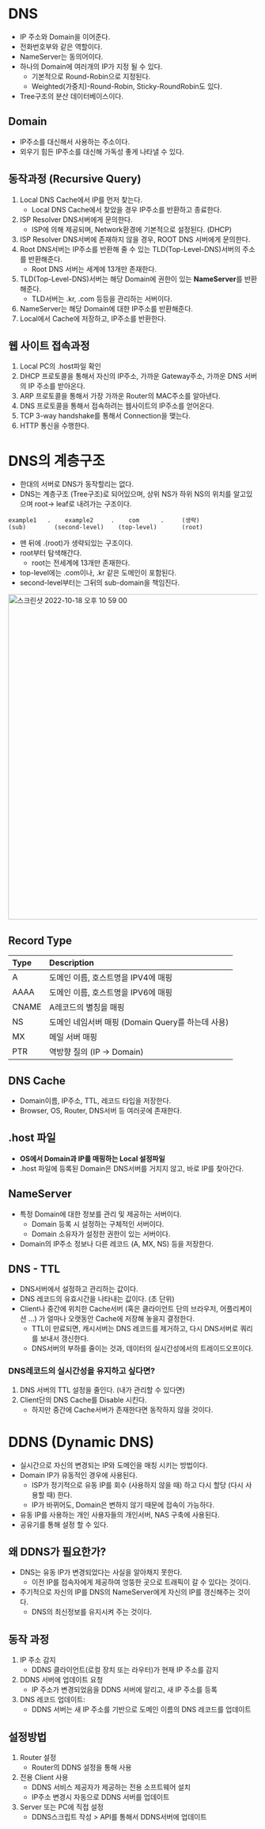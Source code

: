 # DNS
- IP 주소와 Domain을 이어준다.
- 전화번호부와 같은 역할이다.
- NameServer는 동의어이다.
- 하나의 Domain에 여러개의 IP가 지정 될 수 있다.
  - 기본적으로 Round-Robin으로 지정된다.
  - Weighted(가중치)-Round-Robin, Sticky-RoundRobin도 있다. 
- Tree구조의 분산 데이터베이스이다.

## Domain
- IP주소를 대신해서 사용하는 주소이다.
- 외우기 힘든 IP주소를 대신해 가독성 좋게 나타낼 수 있다.

## 동작과정 (Recursive Query)
1. Local DNS Cache에서 IP를 먼저 찾는다. 
   - Local DNS Cache에서 찾았을 경우 IP주소를 반환하고 종료한다.
2. ISP Resolver DNS서버에게 문의한다.
    - ISP에 의해 제공되며, Network환경에 기본적으로 설정된다. (DHCP)
3. ISP Resolver DNS서버에 존재하지 않을 경우, ROOT DNS 서버에게 문의한다.
4. Root DNS서버는 IP주소를 반환해 줄 수 있는 TLD(Top-Level-DNS)서버의 주소를 반환해준다.
   - Root DNS 서버는 세계에 13개만 존재한다. 
5. TLD(Top-Level-DNS)서버는 해당 Domain에 권한이 있는 **NameServer**를 반환해준다.
    - TLD서버는 .kr, .com 등등을 관리하는 서버이다.
6. NameServer는 해당 Domain에 대한 IP주소를 반환해준다.
7. Local에서 Cache에 저장하고, IP주소를 반환한다.

## 웹 사이트 접속과정
1. Local PC의 .host파일 확인
2. DHCP 프로토콜을 통해서 자신의 IP주소, 가까운 Gateway주소, 가까운 DNS 서버의 IP 주소를 받아온다.
3. ARP 프로토콜을 통해서 가장 가까운 Router의 MAC주소를 알아낸다.
4. DNS 프로토콜을 통해서 접속하려는 웹사이트의 IP주소를 얻어온다.
5. TCP 3-way handshake를 통해서 Connection을 맺는다.
6. HTTP 통신을 수행한다.

# DNS의 계층구조
- 한대의 서버로 DNS가 동작할리는 없다.
- DNS는 계층구조 (Tree구조)로 되어있으며, 상위 NS가 하위 NS의 위치를 알고있으며 root-> leaf로 내려가는 구조이다.

```text
example1   .    example2     .    com      .     (생략)
(sub)        (second-level)    (top-level)       (root)
```
- 맨 뒤에 .(root)가 생략되있는 구조이다.
- root부터 탐색해간다. 
  - root는 전세계에 13개만 존재한다.
- top-level에는 .com이나, .kr 같은 도메인이 포함된다.
- second-level부터는 그뒤의 sub-domain을 책임진다.

<img width="657" alt="스크린샷 2022-10-18 오후 10 59 00" src="https://user-images.githubusercontent.com/57896918/196460530-c44fe2fe-b409-42c1-89bc-8d864d07e397.png">

## Record Type
| Type  | Description                         |
|:------|:------------------------------------|
| A     | 도메인 이름, 호스트명을 IPV4에 매핑              |
| AAAA  | 도메인 이름, 호스트명을 IPV6에 매핑              | 
| CNAME | A레코드의 별칭을 매핑                        |
| NS    | 도메인 네임서버 매핑  (Domain Query를 하는데 사용) |
| MX    | 메일 서버 매핑                            |
| PTR   | 역방향 질의 (IP -> Domain)               |


## DNS Cache
- Domain이름, IP주소, TTL, 레코드 타입을 저장한다.
- Browser, OS, Router, DNS서버 등 여러곳에 존재한다.


## .host 파일
- **OS에서 Domain과 IP를 매핑하는 Local 설정파일**
- .host 파일에 등록된 Domain은 DNS서버를 거치지 않고, 바로 IP를 찾아간다.

## NameServer
- 특정 Domain에 대한 정보를 관리 및 제공하는 서버이다.
  - Domain 등록 시 설정하는 구체적인 서버이다.
  - Domain 소유자가 설정한 권한이 있는 서버이다.
- Domain의 IP주소 정보나 다른 레코드 (A, MX, NS) 등을 저장한다.

## DNS - TTL
- DNS서버에서 설정하고 관리하는 값이다.
- DNS 레코드의 유효시간을 나타내는 값이다. (초 단위)
- Client나 중간에 위치한 Cache서버 (혹은 클라이언트 단의 브라우저, 어플리케이션 ...) 가 얼마나 오랫동안 Cache에 저장해 놓을지 결정한다.
  - TTL이 만료되면, 캐시서버는 DNS 레코드를 제거하고, 다시 DNS서버로 쿼리를 보내서 갱신한다.
  - DNS서버의 부하를 줄이는 것과, 데이터의 실시간성에서의 트레이드오프이다.

### DNS레코드의 실시간성을 유지하고 싶다면?
1. DNS 서버의 TTL 설정을 줄인다. (내가 관리할 수 있다면)
2. Client단의 DNS Cache를 Disable 시킨다.
   - 하지만 중간에 Cache서버가 존재한다면 동작하지 않을 것이다.

# DDNS (Dynamic DNS)
- 실시간으로 자신의 변경되는 IP와 도메인을 매칭 시키는 방법이다.
- Domain IP가 유동적인 경우에 사용된다.
  - ISP가 정기적으로 유동 IP를 회수 (사용하지 않을 때) 하고 다시 할당 (다시 사용할 때) 한다. 
  - IP가 바뀌어도, Domain은 변하지 않기 때문에 접속이 가능하다.
- 유동 IP를 사용하는 개인 사용자들의 개인서버, NAS 구축에 사용된다.
- 공유기를 통해 설정 할 수 있다.

## 왜 DDNS가 필요한가?
- DNS는 유동 IP가 변경되었다는 사실을 알아채지 못한다.
  - 이전 IP를 접속자에게 제공하여 엉뚱한 곳으로 트래픽이 갈 수 있다는 것이다.
- 주기적으로 자신의 IP를 DNS의 NameServer에게 자신의 IP를 갱신해주는 것이다.
  - DNS의 최신정보를 유지시켜 주는 것이다.

## 동작 과정
1. IP 주소 감지
    - DDNS 클라이언트(로컬 장치 또는 라우터)가 현재 IP 주소를 감지
2. DDNS 서버에 업데이트 요청
   - IP 주소가 변경되었음을 DDNS 서버에 알리고, 새 IP 주소를 등록
3. DNS 레코드 업데이트:
   - DDNS 서버는 새 IP 주소를 기반으로 도메인 이름의 DNS 레코드를 업데이트

## 설정방법
1. Router 설정
    - Router의 DDNS 설정을 통해 사용
2. 전용 Client 사용
    - DDNS 서비스 제공자가 제공하는 전용 소프트웨어 설치
    - IP주소 변경시 자동으로 DDNS 서버를 업데이트
3. Server 또는 PC에 직접 설정
   - DDNS스크립트 작성 > API를 통해서 DDNS서버에 업데이트